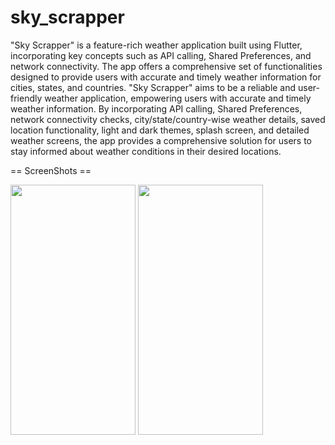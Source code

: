 # sky_scrapper

"Sky Scrapper" is a feature-rich weather application built using Flutter, incorporating key
concepts such as API calling, Shared Preferences, and network connectivity. The app offers a
comprehensive set of functionalities designed to provide users with accurate and timely weather
information for cities, states, and countries.
"Sky Scrapper" aims to be a reliable and user-friendly weather application, empowering users
with accurate and timely weather information. By incorporating API calling, Shared Preferences,
network connectivity checks, city/state/country-wise weather details, saved location
functionality, light and dark themes, splash screen, and detailed weather screens, the app
provides a comprehensive solution for users to stay informed about weather conditions in their
desired locations.

== ScreenShots ==
<p>
 <img src="https://github.com/swetapatell09/sky_scrapper/assets/165981407/b936bddb-843c-4381-81fd-d969b14bc00c" height="400px" width="200px"/>
<img src="https://github.com/swetapatell09/sky_scrapper/assets/165981407/47bdef0b-3a2e-4482-b929-ccadac48ef40" height="400px" width="200px"/>



</p>
